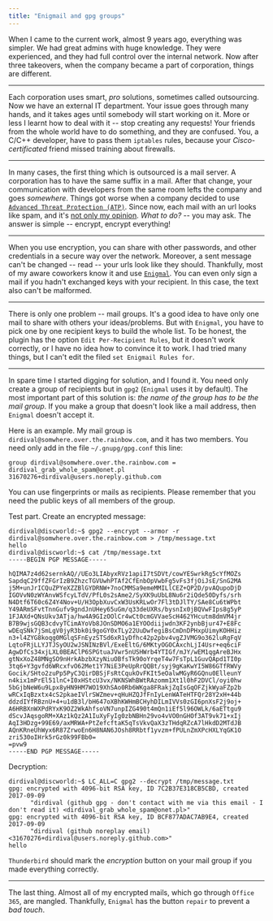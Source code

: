 ```yaml
---
title: "Enigmail and gpg groups"
---
```


When I came to the current work, almost 9 years ago, everything was simpler. We had great admins
with huge knowledge. They were experienced, and they had full control over the internal network.
Now after three takeovers, when the company became a part of corporation, things are different. 

---

Each corporation uses smart, _pro_ solutions, sometimes called outsourcing. Now we have an external
IT department. Your issue goes through many hands, and it takes ages until somebody will start working on it.
More or less I learnt how to deal with it -- stop creating any requests! Your friends from the whole world
have to do something, and they are confused. You, a C/C++ developer, have to pass them
`iptables` rules, because your _Cisco-certificated_ friend missed training about firewalls.

---

In many cases, the first thing which is outsourced is a mail server. A corporation has to have
the same suffix in a mail. After that change, your communication with developers from the same room lefts
the company and goes _somewhere_. Things got worse when a company decided to use [`Advanced Threat Protection (ATP)`][link_atp].
Since now, each mail with an url looks like spam, and it's [not only my opinion][link_rewriting].
_What to do?_ -- you may ask. The answer is simple -- encrypt, encrypt everything!

---

When you use encryption, you can share with other passwords, and other credentials in a secure way over the network.
Moreover, a sent message can't be changed -- read -- your urls look like they should. Thankfully, most of my aware
coworkers know it and use [`Enigmal`][link_enigmail]. You can even only sign a mail if you hadn't exchanged keys with
your recipient. In this case, the text also can't be malformed.

---

There is only one problem -- mail groups. It's a good idea to have only one mail to share with others your ideas/problems.
But with `Enigmal`, you have to pick one by one recipient keys to build the whole list.
To be honest, the plugin has the option
`Edit Per-Recipient Rules`, but it doesn't work correctly, or I have no idea how to convince it to work. I had tried many
things, but I can't edit the filed `set Enigmail Rules for`.

---

In spare time I started digging for solution, and I found it. You need only create a group of recipients but in `gpg2` (`Enigmal`
uses it by default). The most important part of this solution is: *the name of the group has to be the mail group*. If you make
a group that doesn't look like a mail address, then `Enigmal` doesn't accept it.

Here is an example. My mail group is `dirdival@somwhere.over.the.rainbow.com`, and it has two members.
You need only add in the file `~/.gnupg/gpg.conf` this line:

    group dirdival@somwhere.over.the.rainbow.com = dirdival_grab_whole_spam@onet.pl 31670276+dirdival@users.noreply.github.com

You can use fingerprints or mails as recipients. Please remember that you need the public keys of all members of the group.

Test part. Create an encrypted message:

    dirdival@discworld:~$ gpg2 --encrypt --armor -r dirdival@somwhere.over.the.rainbow.com > /tmp/message.txt
    hello
    dirdival@discworld:~$ cat /tmp/message.txt
    -----BEGIN PGP MESSAGE-----
    
    hQIMA7z4d62sernkAQ//UEo3LIAbyxRVz1apiI7tSDVt/cowYESwrkRg5cYfMOZs
    SapdqC29ffZFGrIzB9ZhzcTGVUwhPTAf2CfEnbOpVwbFg5vFs3fjOiJsE/SnG2MA
    j5M+unJrICQuZPYeXZZBlGYDRNW+7noCMMSa9emeMMILlCEZ+QP2D/pvAQupoDjD
    IGOVvN0zWYAnvWSfcyLTdV/PfL0s2sAme2/SyXK9uUbL8Nu6r2iQde50Dyfs/srh
    N4Dtf6T60c6Z4Y4Nov+U/H3OpbXuvCxW3UsKRLwOr7Fl3tDJlTY/SAe8Cu6tWPbt
    Y49ARmSFvtTnnGufv9gndJnUHey65uGm/q33deUXRs/bysnIx0jBQVwFIps8g5yP
    1FJAXd+QNsUkv3ATja/hw4A9GIzOOlCr4wCt0cmGVVaeScH462YHcutm8dmVM4jr
    B7B9wjsGQB3cdvyTCimAYoVb8JOnSDMO6a1EYOOdiijwdn3KF2ynbBjur47+E8Fc
    wDEqSNk7jSmLgV0jyR3bk0i9goGY0xTLy22UuDwfegiBsCmDnDPHxpUimyKOHHiz
    n3+l4ZYG8koqg0MGlqSFnEyzSTSd6xR1yDfhc42p2pbv4vgZJVMG9o362luRgFqV
    LqtoFRjLLYJTJSyOU2wJSNINzBVl/ExeEltG/6MKtyOGOCAxchLjI4Usr+eq6ciF
    AgwDfCs34xjLXL0BEAClP6SPGtuaJVwr5nUSHWrb4YTIGf/mJY/wEM1qgAreBJHx
    gtNxXoZ48MNgSO9nHrkAbzbXzyNiuOBfsTk90oYrqeT4w7FsTpL1GuvQApd1TI0p
    3tq6+Y3gvfd6WRcxfvO62Met1Y7NiE3PeUpRrQQBt/syj9gKaKwYI5W86GTfRWVy
    Gocik/SHto2zuPp5PyC3QirDBSjFsRtCqukOvFKIt5eOalwMGyR6GQnu0ElleunY
    n4kix1mPrEl51lnC+I0xHStcU3vx/NKNSWhBWtRAzomm1Xt1l0hF2DVCl/oyi0hw
    5bGjbNeW6u9Lpx8yHN9HM7WO19XhSAo0Rb6WKga8FRakjZqIsGqOFZjkWyaFZp2b
    wRCxIqBzxtx4cS2pkaeIVlrSWZmev+qHuHZQJfFnIyLenWATeHTFQr28Y2xH+44b
    ddzdIYfRBznU+4+u1dB3l/bH647oXBhKWHmBCHyhDILmIVVs0zGI6pnXsF2j9oj+
    A6HRBXnWXPdRYxK9OZ2WkAhfsoVN7unpIZG490t4mQn1iEf5l96OWLk/6aETtgu9
    dScvJAqsgoRM+XAz1kQz2A1IuXyFyIg0zbNBHn29vo4vVO0nGHOf3AT9vk71+xIj
    AqI3HDzg+99E69/axMRWA+PtZefcftaK5qTsVkvQaX3zTHdqRZcA7lHkdD2MTdJB
    AQnKRneUhWyx6R87ZrwoEn6H8NAN6JOsh8RRbtf1yvzm+fPULnZmXPcHXLYqGK1O
    zri530oIHrk5rGz0k99FBb0=
    =pvw9
    -----END PGP MESSAGE-----

Decryption:

    dirdival@discworld:~$ LC_ALL=C gpg2 --decrypt /tmp/message.txt 
    gpg: encrypted with 4096-bit RSA key, ID 7C2B37E318CB5CBD, created 2017-09-09
          "dirdival (github gpg - don't contact with me via this email - I don't read it) <dirdival_grab_whole_spam@onet.pl>"
    gpg: encrypted with 4096-bit RSA key, ID BCF877ADAC7AB9E4, created 2017-09-09
          "dirdival (github noreplay email) <31670276+dirdival@users.noreply.github.com>"
    hello

`Thunderbird` should mark the _encryption_ button on your mail group if you made everything correctly.

---

The last thing. Almost all of my encrypted mails, which go through `Office 365`, are mangled. Thankfully, `Enigmal` has the button `repair` to prevent a _bad touch_.


[link_enigmail]:https://www.enigmail.net/index.php/en/ "Enigmal - the main page"
[link_atp]:https://docs.microsoft.com/en-us/office365/servicedescriptions/office-365-advanced-threat-protection-service-description "Office 365: Advanced Thread Protection"
[link_rewriting]:https://langbein.org/microsoft-outlook-office365-url-rewriting-in-e-mails/ "article: Office365 URL Rewriting in E-Mails"
